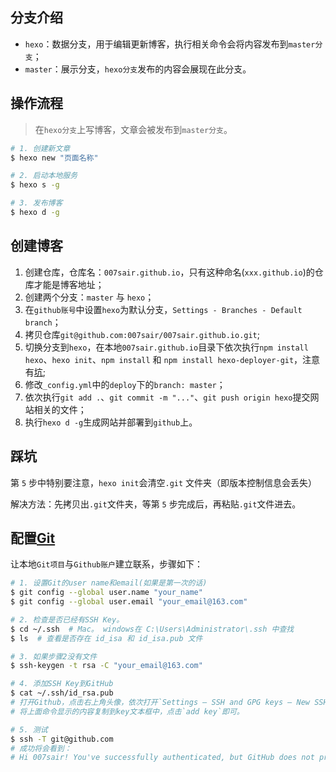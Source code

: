 ## 分支介绍

- `hexo`：数据分支，用于编辑更新博客，执行相关命令会将内容发布到`master分支`；
- `master`：展示分支，`hexo分支`发布的内容会展现在此分支。

## 操作流程

> 在`hexo分支`上写博客，文章会被发布到`master分支`。

``` bash
# 1. 创建新文章
$ hexo new "页面名称"

# 2. 启动本地服务
$ hexo s -g

# 3. 发布博客
$ hexo d -g
```

## 创建博客

1. 创建仓库，仓库名：`007sair.github.io`，只有这种命名(`xxx.github.io`)的仓库才能是博客地址；
2. 创建两个分支：`master` 与 `hexo`；
3. 在`github账号`中设置`hexo`为默认分支，`Settings - Branches - Default branch`； 
4. 拷贝仓库`git@github.com:007sair/007sair.github.io.git`; 
5. 切换分支到`hexo`，在本地`007sair.github.io`目录下依次执行`npm install hexo`、`hexo init`、`npm install` 和 `npm install hexo-deployer-git`，注意有[坑](#keng); 
6. <span id="step6"></span>修改`_config.yml`中的`deploy`下的`branch: master`；
7. 依次执行`git add .`、`git commit -m "..."`、`git push origin hexo`提交网站相关的文件；
8. 执行`hexo d -g`生成网站并部署到`github`上。


## 踩坑

第 `5` 步中特别要注意，`hexo init`会清空`.git` 文件夹（即版本控制信息会丢失） 

解决方法：先拷贝出`.git`文件夹，等第 `5` 步完成后，再粘贴`.git`文件进去。

## 配置[Git](https://git-scm.com/book/zh/v1/%E6%9C%8D%E5%8A%A1%E5%99%A8%E4%B8%8A%E7%9A%84-Git-%E7%94%9F%E6%88%90-SSH-%E5%85%AC%E9%92%A5)

让本地`Git项目`与`Github账户`建立联系，步骤如下：

``` bash
# 1. 设置Git的user name和email(如果是第一次的话)
$ git config --global user.name "your_name"
$ git config --global user.email "your_email@163.com"

# 2. 检查是否已经有SSH Key。
$ cd ~/.ssh  # Mac。 windows在 C:\Users\Administrator\.ssh 中查找
$ ls  # 查看是否存在 id_isa 和 id_isa.pub 文件

# 3. 如果步骤2没有文件
$ ssh-keygen -t rsa -C "your_email@163.com"

# 4. 添加SSH Key到GitHub
$ cat ~/.ssh/id_rsa.pub
# 打开Github，点击右上角头像，依次打开`Settings — SSH and GPG keys — New SSH key`
# 将上面命令显示的内容复制到key文本框中，点击`add key`即可。

# 5. 测试
$ ssh -T git@github.com
# 成功将会看到：
# Hi 007sair! You've successfully authenticated, but GitHub does not provide shell access.
```
